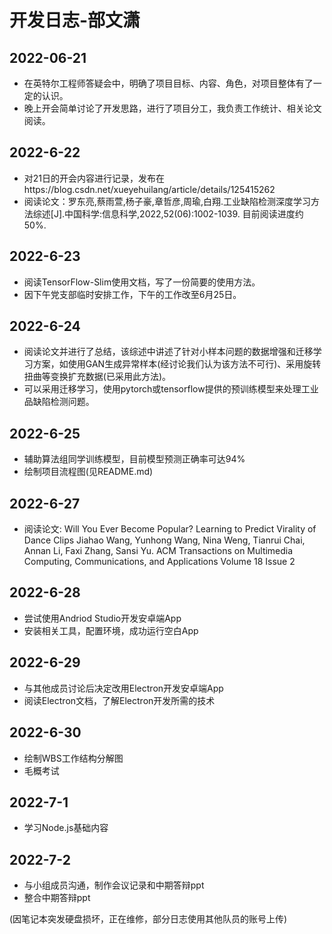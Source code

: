 # 开发日志-部文潇

## 2022-06-21

- 在英特尔工程师答疑会中，明确了项目目标、内容、角色，对项目整体有了一定的认识。
- 晚上开会简单讨论了开发思路，进行了项目分工，我负责工作统计、相关论文阅读。

## 2022-6-22

- 对21日的开会内容进行记录，发布在https://blog.csdn.net/xueyehuilang/article/details/125415262
- 阅读论文：罗东亮,蔡雨萱,杨子豪,章哲彦,周瑜,白翔.工业缺陷检测深度学习方法综述[J].中国科学:信息科学,2022,52(06):1002-1039.
  目前阅读进度约50%.

## 2022-6-23
- 阅读TensorFlow-Slim使用文档，写了一份简要的使用方法。
- 因下午党支部临时安排工作，下午的工作改至6月25日。

## 2022-6-24
- 阅读论文并进行了总结，该综述中讲述了针对小样本问题的数据增强和迁移学习方案，如使用GAN生成异常样本(经讨论我们认为该方法不可行)、采用旋转扭曲等变换扩充数据(已采用此方法)。
- 可以采用迁移学习，使用pytorch或tensorflow提供的预训练模型来处理工业品缺陷检测问题。

## 2022-6-25
- 辅助算法组同学训练模型，目前模型预测正确率可达94%
- 绘制项目流程图(见README.md)

## 2022-6-27
- 阅读论文: Will You Ever Become Popular? Learning to Predict Virality of Dance Clips
Jiahao Wang, Yunhong Wang, Nina Weng, Tianrui Chai, Annan Li, Faxi Zhang, Sansi Yu. ACM Transactions on Multimedia Computing, Communications, and Applications Volume 18 Issue 2

## 2022-6-28
- 尝试使用Andriod Studio开发安卓端App
- 安装相关工具，配置环境，成功运行空白App

## 2022-6-29
- 与其他成员讨论后决定改用Electron开发安卓端App
- 阅读Electron文档，了解Electron开发所需的技术

## 2022-6-30
- 绘制WBS工作结构分解图
- 毛概考试

## 2022-7-1
- 学习Node.js基础内容

## 2022-7-2
- 与小组成员沟通，制作会议记录和中期答辩ppt
- 整合中期答辩ppt

(因笔记本突发硬盘损坏，正在维修，部分日志使用其他队员的账号上传)
